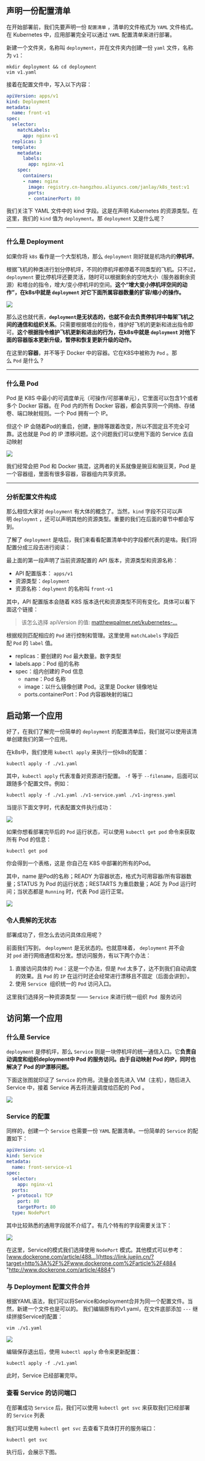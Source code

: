## 声明一份配置清单

在开始部署前，我们先要声明一份 `配置清单` ，清单的文件格式为 `YAML` 文件格式。在 Kubernetes 中，应用部署完全可以通过 `YAML` 配置清单来进行部署。

新建一个文件夹，名称叫 `deployment`，并在文件夹内创建一份 `yaml` 文件，名称为 `v1`：

```shell
mkdir deployment && cd deployment
vim v1.yaml
```

接着在配置文件中，写入以下内容：

```yaml
apiVersion: apps/v1
kind: Deployment
metadata:
  name: front-v1
spec:
  selector:
    matchLabels:
      app: nginx-v1
  replicas: 3
  template:
    metadata:
      labels:
        app: nginx-v1
    spec:
      containers:
      - name: nginx
        image: registry.cn-hangzhou.aliyuncs.com/janlay/k8s_test:v1
        ports:
        - containerPort: 80
```

我们关注下 YAML 文件中的 kind 字段。这是在声明 Kubernetes 的资源类型。在这里，我们的 `kind` 值为 `deployment`。那 `deployment` 又是什么呢？

---

### 什么是 Deployment

如果你将 `k8s` 看作是一个大型机场，那么 `deployment` 刚好就是机场内的**停机坪**。

根据飞机的种类进行划分停机坪，不同的停机坪都停着不同类型的飞机。只不过，`deployment` 要比停机坪还要灵活，随时可以根据剩余的空地大小（服务器剩余资源）和塔台的指令，增大/变小停机坪的空间。**这个“增大变小停机坪空间的动作”，在k8s中就是 `deployment` 对它下面所属容器数量的扩容/缩小的操作。**

![](../youdaonote-images/Pasted%20image%2020230419231205.png)

那么这也就代表，**`deployment`是无状态的，也就不会去负责停机坪中每架飞机之间的通信和组织关系**。只需要根据塔台的指令，维护好飞机的更新和进出指令即可。**这个根据指令维护飞机更新和进出的行为，在k8s中就是 `deployment` 对他下面的容器版本更新升级，暂停和恢复更新升级的动作。**

在这里的**容器**，并不等于 Docker 中的容器。它在K8S中被称为 `Pod` 。那么 `Pod` 是什么 ?

---

### 什么是 Pod

Pod 是 K8S 中最小的可调度单元（可操作/可部署单元），它里面可以包含1个或者多个 Docker 容器。在 Pod 内的所有 Docker 容器，都会共享同一个网络、存储卷、端口映射规则。一个 Pod 拥有一个 IP。

但这个 IP 会随着Pod的重启，创建，删除等跟着改变，所以不固定且不完全可靠。这也就是 Pod 的 IP 漂移问题。这个问题我们可以使用下面的 Service 去自动映射

![](../youdaonote-images/Pasted%20image%2020230419231253.png)

我们经常会把 Pod 和 Docker 搞混，这两者的关系就像是豌豆和豌豆荚，Pod 是一个容器组，里面有很多容器，容器组内共享资源。

---

### 分析配置文件构成

那么相信大家对 `deployment` 有大体的概念了。当然，`kind` 字段不只可以声明 `deploymnt` ，还可以声明其他的资源类型。重要的我们在后面的章节中都会写到。

了解了 `deployment` 是啥后，我们来看看配置清单中的字段都代表的是啥。我们将配置分成三段去进行阅读：

最上面的第一段声明了当前资源配置的 API 版本，资源类型和资源名称：

-   API 配置版本： `apps/v1`
-   资源类型：`deployment`
-   资源名称：`deplyment` 的名称叫 `front-v1`

其中，API 配置版本会随着 K8S 版本迭代和资源类型不同有变化。具体可以看下面这个链接：

> 该怎么选择 apiVersion 的值: [matthewpalmer.net/kubernetes-…](https://link.juejin.cn/?target=https%3A%2F%2Fmatthewpalmer.net%2Fkubernetes-app-developer%2Farticles%2Fkubernetes-apiversion-definition-guide.html "https://matthewpalmer.net/kubernetes-app-developer/articles/kubernetes-apiversion-definition-guide.html")


根据规则匹配相应的 `Pod` 进行控制和管理。这里使用 `matchLabels` 字段匹配 `Pod` 的 `label` 值。

-   replicas：要创建的 `Pod` 最大数量。数字类型
-   labels.app：Pod 组的名称
-   spec：组内创建的 Pod 信息
    -   name：Pod 名称
    -   image：以什么镜像创建 Pod。这里是 Docker 镜像地址
    -   ports.containerPort：Pod 内容器映射的端口

## **启动第一个应用**

好了，在我们了解完一份简单的 `deployment` 的配置清单后，我们就可以使用该清单创建我们的第一个应用。

在k8s中，我们使用 `kubectl apply` 来执行一份k8s的配置：

```shell
kubectl apply -f ./v1.yaml
```

其中，`kubectl apply` 代表准备对资源进行配置。 `-f` 等于 `--filename`，后面可以跟随多个配置文件。例如：

```shell
kubectl apply -f ./v1.yaml ./v1-service.yaml ./v1-ingress.yaml
```

当提示下面文字时，代表配置文件执行成功：

![](../youdaonote-images/Pasted%20image%2020230419231607.png)

如果你想看部署完毕后的 `Pod` 运行状态，可以使用 `kubectl get pod` 命令来获取所有 Pod 的信息：

```shell
kubectl get pod
```

你会得到一个表格，这是 你自己在 K8S 中部署的所有的Pod。

其中，name 是Pod的名称；READY 为容器状态，格式为可用容器/所有容器数量；STATUS 为 Pod 的运行状态；RESTARTS 为重启数量；AGE 为 Pod 运行时间；当状态都是 `Running` 时，代表 Pod 运行正常。

![](../youdaonote-images/Pasted%20image%2020230419231657.png)

### 令人费解的无状态

部署成功了，但怎么去访问具体应用呢？

前面我们写到， `deployment` 是无状态的。也就意味着， `deployment` 并不会对 `pod` 进行网络通信和分发。想访问服务，有以下两个办法：

1.  直接访问具体的 `Pod`：这是一个办法，但是 `Pod` 太多了，达不到我们自动调度的效果。且 `Pod` 的 `IP` 在运行时还会经常进行漂移且不固定（后面会讲到）。
2.  使用 `Service`  组织统一的 `Pod` 访问入口。

这里我们选择另一种资源类型 —— `Service` 来进行统一组织 `Pod`  服务访问

## 访问第一个应用

### 什么是 Service

`deployment` 是停机坪，那么 `Service` 则是一块停机坪的统一通信入口。它**负责自动调度和组织deployment中 Pod 的服务访问。由于自动映射 Pod 的IP，同时也解决了 Pod 的IP漂移问题。**

下面这张图就印证了 `Service` 的作用。流量会首先进入 VM（主机），随后进入 Service 中，接着 Service 再去将流量调度给匹配的 Pod 。

![](../youdaonote-images/Pasted%20image%2020230419231916.png)

### Service 的配置

同样的，创建一个 `Service` 也需要一份 `YAML` 配置清单。一份简单的 `Service` 的配置如下：

```yaml
apiVersion: v1
kind: Service
metadata:
  name: front-service-v1
spec:
  selector:
    app: nginx-v1
  ports:
  - protocol: TCP
    port: 80
    targetPort: 80
  type: NodePort
```

其中比较熟悉的通用字段就不介绍了。有几个特有的字段需要关注下：

![](../youdaonote-images/Pasted%20image%2020230419232025.png)

在这里，Service的模式我们选择使用 `NodePort` 模式。其他模式可以参考：[www.dockerone.com/article/488…](https://link.juejin.cn/?target=http%3A%2F%2Fwww.dockerone.com%2Farticle%2F4884 "http://www.dockerone.com/article/4884")

### 与 Deployment 配置文件合并

根据YAML语法，我们可以将Service和deployment合并为同一个配置文件。当然，新建一个文件也是可以的。 我们编辑原有的v1.yaml，在文件底部添加 `---` 继续拼接Service的配置：

```shell
vim ./v1.yaml
```

![](../youdaonote-images/Pasted%20image%2020230419232044.png)

编辑保存退出后，使用 `kubectl apply` 命令来更新配置：

```shell
kubectl apply -f ./v1.yaml
```

此时，Service 已经部署完毕。

### 查看 Service 的访问端口

在部署成功 `Service` 后，我们可以使用 `kubectl get svc` 来获取我们已经部署的 `Service` 列表

我们可以使用 `kubectl get svc` 去查看下具体打开的服务端口：

```shell
kubectl get svc
```

执行后，会展示下图。